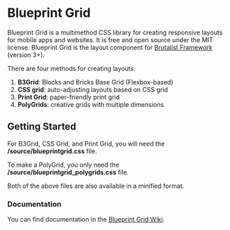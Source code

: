 # Blueprint Grid
Blueprint Grid is a multimethod CSS library for creating responsive layouts for mobile apps and websites. It is free and open source under the MIT license. Blueprint Grid is the layout component for [Brutalist Framework](http://www.brutalistframework.com) (version 3+). 

There are four methods for creating layouts: 
1. **B3Grid**: Blocks and Bricks Base Grid (Flexbox-based)
2. **CSS grid**: auto-adjusting layouts based on CSS grid
3. **Print Grid**: paper-friendly print grid
4. **PolyGrids**: creative grids with multiple dimensions

## Getting Started
For B3Grid, CSS Grid, and Print Grid, you will need the **/source/blueprintgrid.css** file. 

To make a PolyGrid, you only need the **/source/blueprintgrid_polygrids.css** file.

Both of the above files are also available in a minified format. 

### Documentation
You can find documentation in the [Blueprint Grid Wiki](https://github.com/pinecreativelabs/Blueprint-Grid/wiki).
